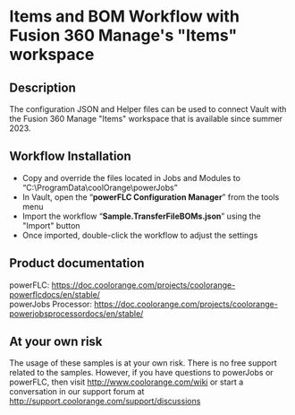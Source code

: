 # Items and BOM Workflow with Fusion 360 Manage's "Items" workspace


## Description
The configuration JSON and Helper files can be used to connect Vault with the Fusion 360 Manage "Items" workspace that is available since summer 2023.

## Workflow Installation
- Copy and override the files located in Jobs and Modules to “C:\ProgramData\coolOrange\powerJobs”
- In Vault, open the “**powerFLC Configuration Manager**” from the tools menu
- Import the workflow “**Sample.TransferFileBOMs.json**” using the "Import" button
- Once imported, double-click the workflow to adjust the settings

## Product documentation
powerFLC: https://doc.coolorange.com/projects/coolorange-powerflcdocs/en/stable/  
powerJobs Processor: https://doc.coolorange.com/projects/coolorange-powerjobsprocessordocs/en/stable/  

## At your own risk
The usage of these samples is at your own risk. There is no free support related to the samples. However, if you have questions to powerJobs or powerFLC, then visit http://www.coolorange.com/wiki or start a conversation in our support forum at http://support.coolorange.com/support/discussions


